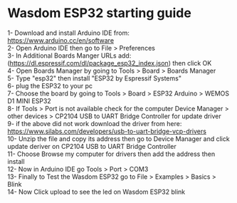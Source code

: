 # Wasdom ESP32 starting guide
1- Download and install Arduino IDE from: https://www.arduino.cc/en/software  
2- Open Arduino IDE then go to File > Preferences  
3- In Additional Boards Manger URLs add: (https://dl.espressif.com/dl/package_esp32_index.json) then click OK  
4- Open Boards Manager by going to Tools > Board > Boards Manager  
5- Type "esp32" then install "ESP32 by Espressif Systems"  
6- plug the ESP32 to your pc  
7- Choose the board by going to Tools > Board > ESP32 Arduino > WEMOS D1 MINI ESP32  
8- If Tools > Port is not available check for the computer Device Manager > other devices > CP2104 USB to UART Bridge Controller for update driver  
9- if the above did not work download the driver from here: https://www.silabs.com/developers/usb-to-uart-bridge-vcp-drivers  
10- Unzip the file and copy its address then go to Device Manager and click update deriver on CP2104 USB to UART Bridge Controller  
11- Choose Browse my computer for drivers then add the address then install  
12- Now in Arduino IDE go Tools > Port > COM3  
13- Finally to Test the Wasdom ESP32 go to File > Examples > Basics > Blink  
14- Now Click upload to see the led on Wasdom ESP32 blink
